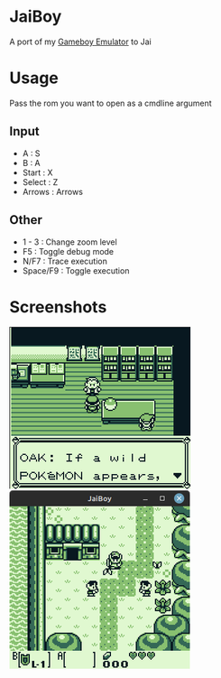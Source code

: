 # JaiBoy

A port of my [Gameboy Emulator](https://github.com/Sl3dge78/gb_emu) to Jai

# Usage
Pass the rom you want to open as a cmdline argument

## Input
- A : S
- B : A
- Start : X
- Select : Z
- Arrows : Arrows

## Other
- 1 - 3 : Change zoom level
- F5 : Toggle debug mode
- N/F7 : Trace execution
- Space/F9 : Toggle execution


# Screenshots
![1](screenshots/pokemon_blue.png)
![2](screenshots/zelda.png)
